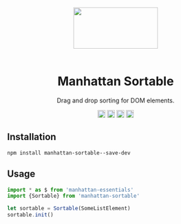 <div align="center">
    <img width="196" height="96" vspace="20" src="http://assets.getme.co.uk/manhattan-logo--variation-b.svg">
    <h1>Manhattan Sortable</h1>
    <p>Drag and drop sorting for DOM elements.</p>
    <a href="https://badge.fury.io/js/manhattan-sortable"><img src="https://badge.fury.io/js/manhattan-sortable.svg" alt="npm version" height="18"></a>
    <a href="https://travis-ci.org/GetmeUK/manhattan-js-sortable"><img src="https://travis-ci.org/GetmeUK/manhattan-js-sortable.svg?branch=master" alt="Build Status" height="18"></a>
    <a href='https://coveralls.io/github/GetmeUK/manhattan-js-sortable?branch=master'><img src='https://coveralls.io/repos/github/GetmeUK/manhattan-js-sortable/badge.svg?branch=master' alt='Coverage Status' height="18"/></a>
    <a href="https://david-dm.org/GetmeUK/manhattan-js-sortable/"><img src='https://david-dm.org/GetmeUK/manhattan-js-sortable/status.svg' alt='dependencies status' height="18"/></a>
</div>

## Installation

`npm install manhattan-sortable--save-dev`


## Usage

```JavaScript
import * as $ from 'manhattan-essentials'
import {Sortable} from 'manhattan-sortable' 

let sortable = Sortable(SomeListElement)
sortable.init()
```
